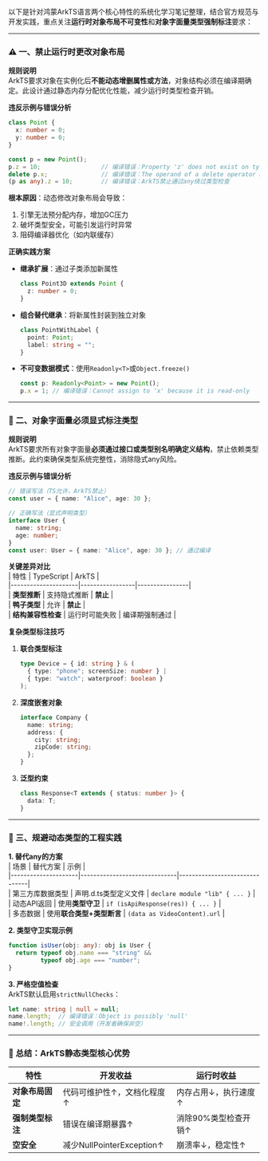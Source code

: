 以下是针对鸿蒙ArkTS语言两个核心特性的系统化学习笔记整理，结合官方规范与开发实践，重点关注**运行时对象布局不可变性**和**对象字面量类型强制标注**要求：

---

### ⚠️ 一、**禁止运行时更改对象布局**  
**规则说明**  
ArkTS要求对象在实例化后**不能动态增删属性或方法**，对象结构必须在编译期确定。此设计通过静态内存分配优化性能，减少运行时类型检查开销。  

**违反示例与错误分析**  
```typescript
class Point {
  x: number = 0;
  y: number = 0;
}

const p = new Point();
p.z = 10;                 // 编译错误：Property 'z' does not exist on type 'Point'
delete p.x;               // 编译错误：The operand of a delete operator must be optional
(p as any).z = 10;        // 编译错误：ArkTS禁止通过any绕过类型检查
```  
**根本原因**：动态修改对象布局会导致：  
1. 引擎无法预分配内存，增加GC压力  
2. 破坏类型安全，可能引发运行时异常  
3. 阻碍编译器优化（如内联缓存）  

**正确实践方案**  
- **继承扩展**：通过子类添加新属性  
  ```typescript
  class Point3D extends Point {
    z: number = 0;
  }
  ```
- **组合替代继承**：将新属性封装到独立对象  
  ```typescript
  class PointWithLabel {
    point: Point;
    label: string = "";
  }
  ```
- **不可变数据模式**：使用`Readonly<T>`或`Object.freeze()`  
  ```typescript
  const p: Readonly<Point> = new Point();
  p.x = 1; // 编译错误：Cannot assign to 'x' because it is read-only
  ```

---

### 📌 二、**对象字面量必须显式标注类型**  
**规则说明**  
ArkTS要求所有对象字面量**必须通过接口或类型别名明确定义结构**，禁止依赖类型推断。此约束确保类型系统完整性，消除隐式any风险。  

**违反示例与错误分析**  
```typescript
// 错误写法（TS允许，ArkTS禁止）
const user = { name: "Alice", age: 30 }; 

// 正确写法（显式声明类型）
interface User {
  name: string;
  age: number;
}
const user: User = { name: "Alice", age: 30 }; // 通过编译
```  
**关键差异对比**  
| 特性                | TypeScript       | ArkTS           |  
|---------------------|-----------------|----------------|  
| **类型推断**        | 支持隐式推断     | **禁止**        |  
| **鸭子类型**        | 允许            | **禁止**        |  
| **结构兼容性检查**  | 运行时可能失败  | 编译期强制通过  |  

**复杂类型标注技巧**  
1. **联合类型标注**  
   ```typescript
   type Device = { id: string } & ( 
     { type: "phone"; screenSize: number } | 
     { type: "watch"; waterproof: boolean }
   );
   ```
2. **深度嵌套对象**  
   ```typescript
   interface Company {
     name: string;
     address: {
       city: string;
       zipCode: string;
     };
   }
   ```
3. **泛型约束**  
   ```typescript
   class Response<T extends { status: number }> {
     data: T;
   }
   ```

---

### 🔧 三、规避动态类型的工程实践  
**1. 替代any的方案**  
| 场景                | 替代方案                      | 示例                          |  
|---------------------|------------------------------|-------------------------------|  
| 第三方库数据类型    | 声明.d.ts类型定义文件         | `declare module "lib" { ... }` |  
| 动态API返回         | 使用**类型守卫**              | `if (isApiResponse(res)) { ... }` |  
| 多态数据            | 使用**联合类型+类型断言**     | `(data as VideoContent).url`  |  

**2. 类型守卫实现示例**  
```typescript
function isUser(obj: any): obj is User {
  return typeof obj.name === "string" && 
         typeof obj.age === "number";
}
```

**3. 严格空值检查**  
ArkTS默认启用`strictNullChecks`：  
```typescript
let name: string | null = null;
name.length;  // 编译错误：Object is possibly 'null'
name!.length; // 安全调用（开发者确保非空）
```

---

### 💎 总结：ArkTS静态类型核心优势  
| 特性                | 开发收益                      | 运行时收益                  |  
|---------------------|------------------------------|----------------------------|  
| **对象布局固定**    | 代码可维护性↑，文档化程度↑   | 内存占用↓，执行速度↑       |  
| **强制类型标注**    | 错误在编译期暴露↑            | 消除90%类型检查开销↑       |  
| **空安全**          | 减少NullPointerException↑    | 崩溃率↓，稳定性↑           |  
